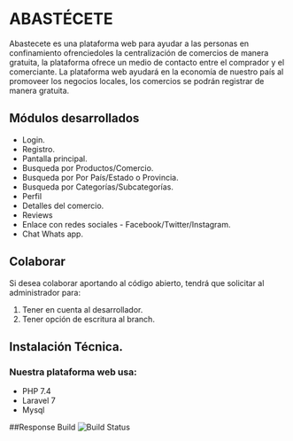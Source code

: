 # ABASTÉCETE

Abastecete es una plataforma web para ayudar a las personas en confinamiento ofrenciedoles la centralización de comercios de manera gratuita, la plataforma ofrece un medio de contacto entre el comprador y el comerciante.
La plataforma web ayudará en la economía de nuestro país al promoveer los negocios locales, los comercios se podrán registrar de manera gratuita.


## Módulos desarrollados

 - Login.
 - Registro.
 - Pantalla principal.
 - Busqueda por Productos/Comercio.
 - Busqueda por Por País/Estado o Provincia.
 - Busqueda por Categorías/Subcategorías.
 - Perfil
 - Detalles del comercio.
 - Reviews
 - Enlace con redes sociales - Facebook/Twitter/Instagram.
 - Chat Whats app.

## Colaborar
Si desea colaborar aportando al código abierto, tendrá que solicitar al administrador para: 
 
  1. Tener en cuenta al desarrollador.
  2. Tener opción de escritura al branch.
  
## Instalación Técnica.
### Nuestra plataforma web usa:
 - PHP 7.4
 - Laravel 7
 - Mysql 
 
 
 
 ##Response Build ![Build Status](https://travis-ci.org/shahroznawaz/php-notifications.svg?branch=master)
  

